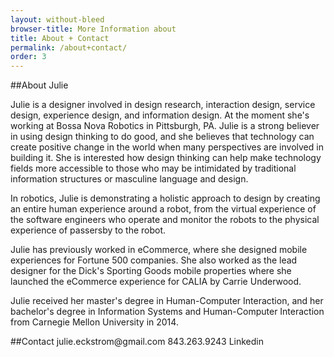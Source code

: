 ```yaml
---
layout: without-bleed
browser-title: More Information about 
title: About + Contact
permalink: /about+contact/
order: 3
---
```


##About Julie 

Julie is a designer involved in design research, interaction design, service design, experience design, and information design. At the moment she's working at Bossa Nova Robotics in Pittsburgh, PA. Julie is a strong believer in using design thinking to do good, and she believes that technology can create positive change in the world when many perspectives are involved in building it. She is interested how design thinking can help make technology fields more accessible to those who may be intimidated by traditional information structures or masculine language and design.

In robotics, Julie is demonstrating a holistic approach to design by creating an entire human experience around a robot, from the virtual experience of the software engineers who operate and monitor the robots to the physical experience of passersby to the robot.

Julie has previously worked in eCommerce, where she designed mobile experiences for Fortune 500 companies. She also worked as the lead designer for the Dick's Sporting Goods mobile properties where she launched the eCommerce experience for CALIA by Carrie Underwood.

Julie received her master's degree in Human-Computer Interaction, and her bachelor's degree in Information Systems and Human-Computer Interaction from Carnegie Mellon University in 2014.


<div class="contact">
##Contact
julie.eckstrom@gmail.com
843.263.9243
Linkedin
</div>
